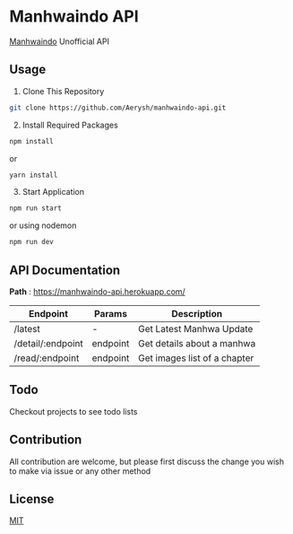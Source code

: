# Manhwaindo API

[Manhwaindo](https://manhwaindo.id) Unofficial API</br>

## Usage
1. Clone This Repository
```bash
git clone https://github.com/Aerysh/manhwaindo-api.git
```

2. Install Required Packages
```bash
npm install
```
or
```bash
yarn install
```

3. Start Application
```bash
npm run start
```
or using nodemon
```bash
npm run dev
```

## API Documentation
__Path__ : https://manhwaindo-api.herokuapp.com/</br>

| Endpoint          | Params    | Description |
| -----------       | ------    | ----------- |
| /latest           | -         | Get Latest Manhwa Update |
| /detail/:endpoint | endpoint  | Get details about a manhwa |
| /read/:endpoint   | endpoint  | Get images list of a chapter |

## Todo

Checkout projects to see todo lists

## Contribution

All contribution are welcome, but please first discuss the change you wish to make via issue or any other method

## License
[MIT](https://github.com/Aerysh/manhwaindo-api/blob/master/LICENSE)

